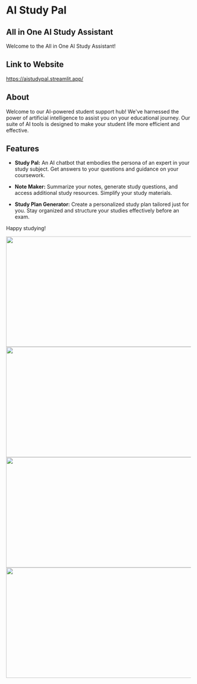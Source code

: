 # AI Study Pal

## All in One AI Study Assistant

Welcome to the All in One AI Study Assistant!

## Link to Website
https://aistudypal.streamlit.app/

## About

Welcome to our AI-powered student support hub! We've harnessed the power of artificial intelligence to assist you on your educational journey. Our suite of AI tools is designed to make your student life more efficient and effective.

## Features

- **Study Pal:** An AI chatbot that embodies the persona of an expert in your study subject. Get answers to your questions and guidance on your coursework.

- **Note Maker:** Summarize your notes, generate study questions, and access additional study resources. Simplify your study materials.

- **Study Plan Generator:** Create a personalized study plan tailored just for you. Stay organized and structure your studies effectively before an exam.

Happy studying!

<img src='https://github.com/AmmarAlzureiqi/AI-Study-Pal/assets/100096699/ec6aad00-190b-4616-b94d-67be5655ea3c' width='600' height='300'>
<img src='https://github.com/AmmarAlzureiqi/AI-Study-Pal/assets/100096699/7f30db6e-6769-4871-b7cb-0f6d431c0763' width='600' height='300'>
<img src='https://github.com/AmmarAlzureiqi/AI-Study-Pal/assets/100096699/0b227057-95ba-4062-ba42-9d165ad2704e' width='600' height='300'>
<img src='https://github.com/AmmarAlzureiqi/AI-Study-Pal/assets/100096699/12c31078-39c6-4211-bb26-6e204929f56d' width='600' height='300'>




